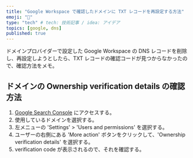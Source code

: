 ```yaml
---
title: "Google Workspace で確認したドメインに TXT レコードを再設定する方法"
emoji: "🐙"
type: "tech" # tech: 技術記事 / idea: アイデア
topics: [google, dns]
published: true
---
```


ドメインプロバイダーで設定した Google Workspace の DNS レコードを削除し、再設定しようとしたら、TXT レコードの確認コードが見つからなかったので、確認方法をメモ。

## ドメインの Ownership verification details の確認方法

1. [Google Search Console](https://search.google.com/search-console/welcome) にアクセスする。
2. 使用しているドメインを選択する。
3. 左メニューの 'Settings' > 'Users and permissions' を選択する。
4. ユーザーの右側にある 'More action' ボタンをクリックして、'Ownership verification details' を選択する。
5. verification code が表示されるので、それを確認する。
